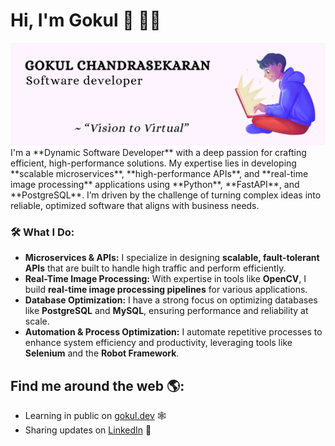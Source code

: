 # Hi, I'm Gokul 👋 🧑‍💻

<img src="https://github.com/G0kulC/G0kulC/blob/main/G.png" alt="banner that says Gokul- software developer"/>
I'm a **Dynamic Software Developer** with a deep passion for crafting efficient, high-performance solutions. My expertise lies in developing **scalable microservices**, **high-performance APIs**, and **real-time image processing** applications using **Python**, **FastAPI**, and **PostgreSQL**. I’m driven by the challenge of turning complex ideas into reliable, optimized software that aligns with business needs.

### 🛠 What I Do:
- **Microservices & APIs:** I specialize in designing **scalable, fault-tolerant APIs** that are built to handle high traffic and perform efficiently.
- **Real-Time Image Processing:** With expertise in tools like **OpenCV**, I build **real-time image processing pipelines** for various applications.
- **Database Optimization:** I have a strong focus on optimizing databases like **PostgreSQL** and **MySQL**, ensuring performance and reliability at scale.
- **Automation & Process Optimization:** I automate repetitive processes to enhance system efficiency and productivity, leveraging tools like **Selenium** and the **Robot Framework**.



## Find me around the web 🌎:

- Learning in public on <a href="https://gokuldev.netlify.app/">gokul.dev</a> 🕸️
- Sharing updates on <a href="https://www.linkedin.com/in/gokul-dev/">LinkedIn</a> 💼
